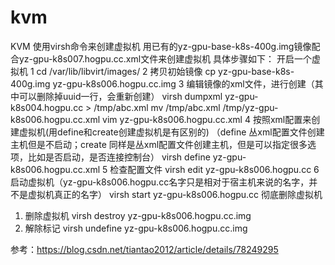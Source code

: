 # kvm
KVM 使用virsh命令来创建虚拟机
用已有的yz-gpu-base-k8s-400g.img镜像配合yz-gpu-k8s007.hogpu.cc.xml文件来创建虚拟机
具体步骤如下：
开启一个虚拟机
1 cd /var/lib/libvirt/images/
2 拷贝初始镜像
cp yz-gpu-base-k8s-400g.img yz-gpu-k8s006.hogpu.cc.img
3 编辑镜像的xml文件，进行创建（其中可以删除掉uuid一行，会重新创建）
virsh dumpxml yz-gpu-k8s004.hogpu.cc > /tmp/abc.xml
mv /tmp/abc.xml /tmp/yz-gpu-k8s006.hogpu.cc.xml 
vim yz-gpu-k8s006.hogpu.cc.xml
4 按照xml配置来创建虚拟机(用define和create创建虚拟机是有区别的)
（define  丛xml配置文件创建主机但是不启动；create  同样是丛xml配置文件创建主机，但是可以指定很多选项，比如是否启动，是否连接控制台）
virsh define yz-gpu-k8s006.hogpu.cc.xml
5 检查配置文件 
virsh edit yz-gpu-k8s006.hogpu.cc
6 启动虚拟机（yz-gpu-k8s006.hogpu.cc名字只是相对于宿主机来说的名字，并不是虚拟机真正的名字）
virsh start yz-gpu-k8s006.hogpu.cc
彻底删除虚拟机
1. 删除虚拟机   virsh destroy yz-gpu-k8s006.hogpu.cc.img
2. 解除标记     virsh undefine yz-gpu-k8s006.hogpu.cc.img

参考：https://blog.csdn.net/tiantao2012/article/details/78249295

